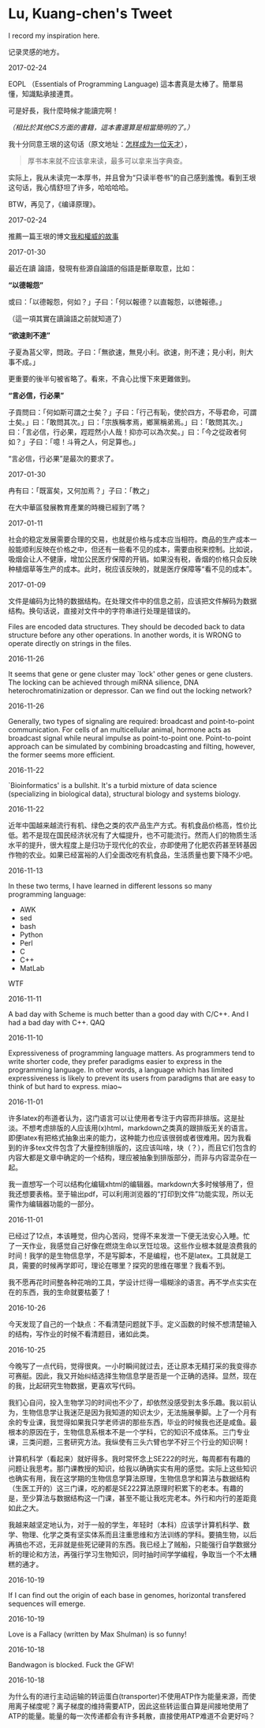 # Lu, Kuang-chen's Tweet

I record my inspiration here.

记录灵感的地方。

<article>2017-02-24

EOPL （Essentials of Programming Language) 這本書真是太棒了。簡單易懂，知識點承接連貫。

可是好長，我什麼時候才能讀完啊！

_（相比於其他CS方面的書籍，這本書還算是相當簡明的了。）_


我十分同意王垠的这句话（原文地址：<a href="http://www.yinwang.org/blog-cn/2014/08/11/genius">怎样成为一位天才</a>），

> 厚书本来就不应该拿来读，最多可以拿来当字典查。


实际上，我从未读完一本厚书，并且曾为“只读半卷书”的自己感到羞愧。看到王垠这句话，我心情舒坦了许多，哈哈哈哈。


BTW，再见了，《编译原理》。
</article><article>2017-02-24

推薦一篇王垠的博文<a href="http://www.yinwang.org/blog-cn/2014/01/04/authority">我和權威的故事</a>
</article><article>2017-01-30

最近在讀 論語，發現有些源自論語的俗語是斷章取意，比如：


__“以德報怨”__

或曰：「以德報怨，何如？」子曰：「何以報德？以直報怨，以徳報德。」

（這一項其實在讀論語之前就知道了）



__“欲速則不達”__

子夏為莒父宰，問政。子曰：「無欲速，無見小利。欲速，則不達；見小利，則大事不成。」

更重要的後半句被省略了。看來，不貪心比慢下來更難做到。



__“言必信，行必果”__

子貢問曰：「何如斯可謂之士矣？」子曰：「行己有恥，使於四方，不辱君命，可謂士矣。」曰：「敢問其次。」曰：「宗族稱孝焉，鄉黨稱弟焉。」曰：「敢問其次。」曰：「言必信，行必果，踁踁然小人哉！抑亦可以為次矣。」曰：「今之從政者何如？」子曰：「噫！斗筲之人，何足算也。」

“言必信，行必果”是最次的要求了。
</article><article>2017-01-30

冉有曰：「既富矣，又何加焉？」子曰：「教之」

在大中華區發展教育產業的時機已經到了嗎？
</article><article>2017-01-11

社会的稳定发展需要合理的交易，也就是价格与成本应当相符。商品的生产成本一般能顺利反映在价格之中，但还有一些看不见的成本，需要由税来控制。比如说，吸烟会让人不健康，增加公民医疗保障的开销。如果没有税，香烟的价格只会反映种植烟草等生产的成本。此时，税应该反映的，就是医疗保障等“看不见的成本”。</article><article>2017-01-09

文件是编码为比特的数据结构。在处理文件中的信息之前，应该把文件解码为数据结构。换句话说，直接对文件中的字符串进行处理是错误的。

Files are encoded data structures. They should be decoded back to data structure before any other operations. In another words, it is WRONG to operate directly on strings in the files. </article><article>2016-11-26

It seems that gene or gene cluster may `lock' other genes or gene clusters. The locking can be achieved through miRNA silience, DNA heterochromatinization or depressor. Can we find out the locking network?
</article><article>2016-11-26

Generally, two types of signaling are required: broadcast and point-to-point communication. For cells of an multicellular animal, hormone acts as broadcast signal while neural impulse as point-to-point one. Point-to-point approach can be simulated by combining broadcasting and filting, however, the former seems more efficient. 
</article><article>2016-11-22

`Bioinformatics' is a bullshit. It's a turbid mixture of data science (specializing in biological data), structural biology and systems biology.
</article><article>2016-11-22

近年中国越来越流行有机、绿色之类的农产品生产方式。有机食品价格高，性价比低。若不是现在国民经济状况有了大幅提升，也不可能流行。然而人们的物质生活水平的提升，很大程度上是归功于现代化的农业，亦即使用了化肥农药甚至转基因作物的农业。如果已经富裕的人们全面改吃有机食品，生活质量也要下降不少吧。
</article><article>2016-11-13

In these two terms, I have learned in different lessons so many programming language: 

* AWK
* sed
* bash
* Python
* Perl
* C
* C++
* MatLab

WTF
</article><article>2016-11-11

A bad day with Scheme is much better than a good day with C/C++. And I had a bad day with C++. QAQ
</article><article>2016-11-10

Expressiveness of programming language matters. As programmers tend to write shorter code, they prefer paradigms easier to express in the programming language. In other words, a language which has limited expressiveness is likely to prevent its users from paradigms that are easy to think of but hard to express.
miao~
</article><article>2016-11-01

许多latex的布道者认为，这门语言可以让使用者专注于内容而非排版。这是扯淡。不想考虑排版的人应该用(x)html，markdown之类真的跟排版无关的语言。即便latex有把格式抽象出来的能力，这种能力也应该很弱或者很难用。因为我看到的许多tex文件包含了大量控制排版的，这应该叫啥，块（？），而且它们包含的内容大都是文章中确定的一个结构，理应被抽象到排版部分，而非与内容混杂在一起。

我一直想写一个可以结构化编辑xhtml的编辑器。markdown大多时候够用了，但我还想要表格。至于输出pdf，可以利用浏览器的“打印到文件”功能实现，所以无需作为编辑器功能的一部分。

</article><article>2016-11-01

已经过了12点，本该睡觉，但内心苦闷，觉得不来发泄一下便无法安心入睡。忙了一天作业，我感觉自己好像在燃烧生命以烹饪垃圾。这些作业根本就是浪费我的时间！我学的是生物信息学，不是写脚本，不是编程，也不是latex。工具就是工具，需要的时候再学即可，理论在哪里？探究的思维在哪里？我看不到。

我不愿再花时间整各种花哨的工具，学设计烂得一塌糊涂的语言。再不学点实实在在的东西，我的生命就要枯萎了！

</article><article>2016-10-26

今天发现了自己的一个缺点：不看清楚问题就下手。定义函数的时候不想清楚输入的结构，写作业的时候不看清题目，诸如此类。
</article><article>2016-10-25

今晚写了一点代码，觉得很爽。一小时瞬间就过去，还让原本无精打采的我变得亦可赛艇。因此，我又开始纠结选择生物信息学是否是一个正确的选择。显然，现在的我，比起研究生物数据，更喜欢写代码。

我扪心自问，投入生物学习的时间也不少了，却依然没感受到太多乐趣。我以前认为，生物信息学让我迷茫是因为我知道的知识太少，无法施展拳脚。上了一个月有余的专业课，我觉得如果我只学老师讲的那些东西，毕业的时候我也还是咸鱼。最根本的原因在于，生物信息系根本不是一个学科，它的知识不成体系。三门专业课，三类问题，三套研究方法。我纵使有三头六臂也学不好三个行业的知识啊！

计算机科学（看起来）就好得多。我时常怀念上SE222的时光，每周都有有趣的问题让我思考。那门课教授的知识，给我以确确实实有用的感觉。实际上这些知识也确实有用，我在这学期的生物信息学算法原理，生物信息学和算法与数据结构（生医工开的）这三门课，吃的都是SE222算法原理时积累下的老本。有趣的是，至少算法与数据结构这一门课，甚至不能让我吃完老本。外行和内行的差距竟如此之大。

我越来越坚定地认为，对于一般的学生，年轻时（本科）应该学计算机科学、数学、物理、化学之类有坚实体系而且注重思维和方法训练的学科。要搞生物，以后再搞也不迟，无非就是些死记硬背的东西。我已经上了贼船，只能强行自学数据分析的理论和方法，再强行学习生物知识，同时抽时间学学编程，争取当一个不太糟糕的通才。

</article><article>2016-10-19

If I can find out the origin of each base in genomes, horizontal transfered sequences will emerge.
</article><article>2016-10-19

Love is a Fallacy (written by Max Shulman) is so funny!
</article><article>2016-10-18

Bandwagon is blocked. Fuck the GFW!</article><article>2016-10-18

为什么有的进行主动运输的转运蛋白(transporter)不使用ATP作为能量来源，而使用离子梯度呢？离子梯度的维持需要ATP，因此这些转运蛋白算是间接地使用了ATP的能量。能量的每一次传递都会有许多耗散，直接使用ATP难道不会更好吗？</article>